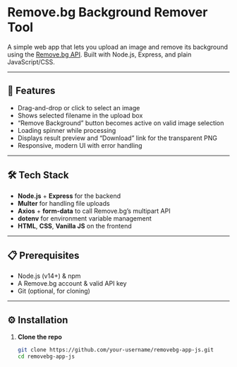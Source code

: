 # Remove.bg Background Remover Tool

A simple web app that lets you upload an image and remove its background using the [Remove.bg API](https://www.remove.bg/). Built with Node.js, Express, and plain JavaScript/CSS.

---

## 🚀 Features

- Drag-and-drop or click to select an image  
- Shows selected filename in the upload box  
- “Remove Background” button becomes active on valid image selection  
- Loading spinner while processing  
- Displays result preview and “Download” link for the transparent PNG  
- Responsive, modern UI with error handling  

---

## 🛠️ Tech Stack

- **Node.js** + **Express** for the backend  
- **Multer** for handling file uploads  
- **Axios** + **form-data** to call Remove.bg’s multipart API  
- **dotenv** for environment variable management  
- **HTML**, **CSS**, **Vanilla JS** on the frontend  

---

## 📋 Prerequisites

- Node.js (v14+) & npm  
- A Remove.bg account & valid API key  
- Git (optional, for cloning)  

---

## ⚙️ Installation

1. **Clone the repo**  
   ```bash
   git clone https://github.com/your-username/removebg-app-js.git
   cd removebg-app-js
